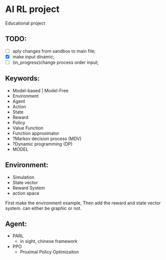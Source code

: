 # AI RL project

Educational project

## TODO:

- [ ] aply changes from sandbox to main file;
- [x] make input dinamic;
- [ ] (in_progress)change process order input;

## Keywords:
- Model-based | Model-Free
- Environment
- Agent
- Action
- State
- Reward
- Policy
- Value Function
- Function approximator
- ?Markov decision process (MDV)
- ?Dynamic programming (DP)
- MODEL


## Environment:
- Simulation
- State vector
- Reward System
- action space

First make the environment example, Then add the reward and state vector system.
can either be graphic or not.


## Agent:

- PARL
	- in sight, chinese framework
- PPO
	- Proximal Policy Optimizaiton

